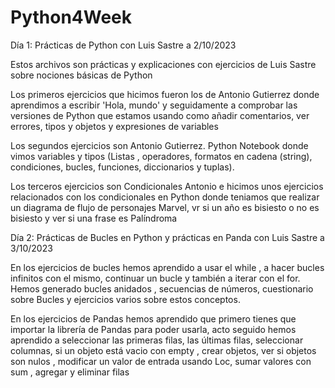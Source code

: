 # Python4Week
Día 1:
Prácticas de Python con Luis Sastre a 2/10/2023

Estos archivos son prácticas y explicaciones con ejercicios de Luis Sastre sobre nociones básicas de Python 

Los primeros ejercicios que hicimos fueron los de Antonio Gutierrez donde aprendimos a escribir 'Hola, mundo' y seguidamente a comprobar las versiones de Python que estamos usando
como añadir comentarios, ver errores, tipos y objetos y expresiones de variables

Los segundos ejercicios son Antonio Gutierrez. Python Notebook donde vimos variables y tipos (Listas , operadores, formatos en cadena (string), condiciones, bucles, funciones, diccionarios y  tuplas).

Los terceros ejercicios son Condicionales Antonio e hicimos unos ejercicios relacionados con los condicionales en Python donde teniamos que realizar un diagrama de flujo de personajes Marvel, vr si un año es bisiesto o no es bisiesto y ver si una frase es Palíndroma

Día 2: 
Prácticas de Bucles en Python y prácticas en Panda con Luis Sastre a 3/10/2023

En los ejercicios de bucles hemos aprendido a usar el while , a hacer bucles infinitos con el mismo, continuar un bucle y también a iterar con el for. Hemos generado bucles anidados , 
secuencias de números, cuestionario sobre Bucles y ejercicios varios sobre estos conceptos.

En los ejercicios de Pandas hemos aprendido que primero tienes que importar la librería de Pandas para poder usarla, acto seguido hemos aprendido a seleccionar las primeras filas, las 
últimas filas, seleccionar columnas, si un objeto está vacio con empty , crear objetos, ver si objetos son nulos , modificar un valor de entrada usando Loc, sumar valores con sum , agregar
y eliminar filas 
